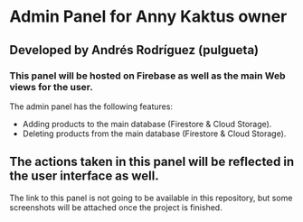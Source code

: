 # Admin Panel for Anny Kaktus owner

## Developed by Andrés Rodríguez (pulgueta)

### This panel will be hosted on Firebase as well as the main Web views for the user.

The admin panel has the following features:

- Adding products to the main database (Firestore & Cloud Storage).
- Deleting products from the main database (Firestore & Cloud Storage).

## The actions taken in this panel will be reflected in the user interface as well.

The link to this panel is not going to be available in this repository, but some screenshots will be attached once the project is finished.